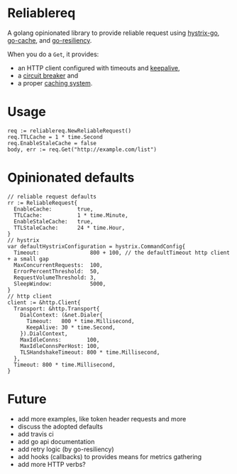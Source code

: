 # Reliablereq
A golang opinionated library to provide reliable request using [hystrix-go](https://github.com/afex/hystrix-go), [go-cache](https://github.com/patrickmn/go-cache), and [go-resiliency](https://github.com/eapache/go-resiliency).

When you do a `Get`, it provides:
* an HTTP client configured with timeouts and [keepalive](https://en.wikipedia.org/wiki/HTTP_persistent_connection),
* a [circuit breaker](https://martinfowler.com/bliki/CircuitBreaker.html) and
* a proper [caching system](https://en.wikipedia.org/wiki/Cache_(computing)).

# Usage

```golang
req := reliablereq.NewReliableRequest()
req.TTLCache = 1 * time.Second
req.EnableStaleCache = false
body, err := req.Get("http://example.com/list")
```

# Opinionated defaults

```golang
// reliable request defaults
rr := ReliableRequest{
  EnableCache:        true,
  TTLCache:           1 * time.Minute,
  EnableStaleCache:   true,
  TTLStaleCache:      24 * time.Hour,
}
// hystrix
var defaultHystrixConfiguration = hystrix.CommandConfig{
  Timeout:                800 + 100, // the defaultTimeout http client + a small gap
  MaxConcurrentRequests:  100,
  ErrorPercentThreshold:  50,
  RequestVolumeThreshold: 3,
  SleepWindow:            5000,
}
// http client
client := &http.Client{
  Transport: &http.Transport{
    DialContext: (&net.Dialer{
      Timeout:   800 * time.Millisecond,
      KeepAlive: 30 * time.Second,
    }).DialContext,
    MaxIdleConns:        100,
    MaxIdleConnsPerHost: 100,
    TLSHandshakeTimeout: 800 * time.Millisecond,
  },
  Timeout: 800 * time.Millisecond,
}
```

# Future

* add more examples, like token header requests and more
* discuss the adopted defaults
* add travis ci
* add go api documentation
* add retry logic (by go-resiliency)
* add hooks (callbacks) to provides means for metrics gathering
* add more HTTP verbs?
